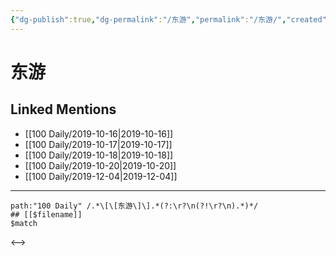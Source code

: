 ```yaml
---
{"dg-publish":true,"dg-permalink":"/东游","permalink":"/东游/","created":"2023-03-29T18:54:42.398+08:00","updated":"2023-03-29T18:54:42.771+08:00"}
---
```


# 东游

## Linked Mentions
- [[100 Daily/2019-10-16\|2019-10-16]]
- [[100 Daily/2019-10-17\|2019-10-17]]
- [[100 Daily/2019-10-18\|2019-10-18]]
- [[100 Daily/2019-10-20\|2019-10-20]]
- [[100 Daily/2019-12-04\|2019-12-04]]


---

```expander
path:"100 Daily" /.*\[\[东游\]\].*(?:\r?\n(?!\r?\n).*)*/
## [[$filename]]
$match
```

<-->